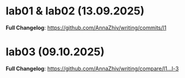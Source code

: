 # lab01 & lab02 (13.09.2025)

**Full Changelog**: https://github.com/AnnaZhiv/writing/commits/l1

# lab03 (09.10.2025)

**Full Changelog**: https://github.com/AnnaZhiv/writing/compare/l1...l-3






